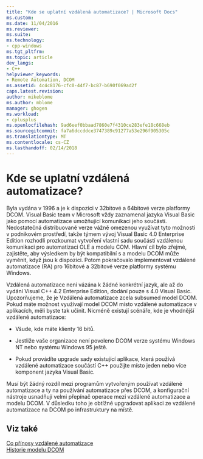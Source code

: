 ```yaml
---
title: "Kde se uplatní vzdálená automatizace? | Microsoft Docs"
ms.custom: 
ms.date: 11/04/2016
ms.reviewer: 
ms.suite: 
ms.technology:
- cpp-windows
ms.tgt_pltfrm: 
ms.topic: article
dev_langs:
- C++
helpviewer_keywords:
- Remote Automation, DCOM
ms.assetid: 4c4c8176-cfc0-44f7-bc87-b690f069ad2f
caps.latest.revision: 
author: mikeblome
ms.author: mblome
manager: ghogen
ms.workload:
- cplusplus
ms.openlocfilehash: 9ad6eef0bbaad7860e7f4310ce283efe18c668eb
ms.sourcegitcommit: fa7a6dccddce3747389c91277a53e296f905305c
ms.translationtype: MT
ms.contentlocale: cs-CZ
ms.lasthandoff: 02/14/2018
---
```

# <a name="where-does-remote-automation-fit-in"></a>Kde se uplatní vzdálená automatizace?
Byla vydána v 1996 a je k dispozici v 32bitové a 64bitové verze platformy DCOM. Visual Basic team v Microsoft vždy zaznamenal jazyka Visual Basic jako pomocí automatizace umožňující komunikaci jeho součástí. Nedostatečná distribuované verze vážně omezenou využívat tyto možnosti v podnikovém prostředí, takže týmem vývoj Visual Basic 4.0 Enterprise Edition rozhodli prozkoumat vytvoření vlastní sadu součástí vzdálenou komunikaci pro automatizaci OLE a modelu COM. Hlavní cíl bylo zřejmé, zajistěte, aby výsledkem by být kompatibilní s a modelu DCOM může vyměnit, když jsou k dispozici. Potom pokračovalo implementovat vzdálené automatizace (RA) pro 16bitové a 32bitové verze platformy systému Windows.  
  
 Vzdálená automatizace není vázána k žádné konkrétní jazyk, ale až do vydání Visual C++ 4.2 Enterprise Edition, dodání pouze s 4.0 Visual Basic. Upozorňujeme, že je Vzdálená automatizace zcela subsumed model DCOM. Pokud máte možnost využívají model DCOM místo vzdálené automatizace v aplikacích, měli byste tak učinit. Nicméně existují scénáře, kde je vhodnější vzdálené automatizace:  
  
-   Všude, kde máte klienty 16 bitů.  
  
-   Jestliže vaše organizace není povoleno DCOM verze systému Windows NT nebo systému Windows 95 ještě.  
  
-   Pokud provádíte upgrade sady existující aplikace, která používá vzdálené automatizace součástí C++ použijte místo jeden nebo více komponent jazyka Visual Basic.  
  
 Musí být žádný rozdíl mezi programům vytvořeným používat vzdálené automatizace a ty na používání automatizace přes DCOM, a konfigurační nástroje usnadňují velmi přepínač operace mezi vzdálené automatizace a modelu DCOM. V důsledku toho je obtížné upgradovat aplikaci ze vzdálené automatizace na DCOM po infrastruktury na místě.  
  
## <a name="see-also"></a>Viz také  
 [Co přínosy vzdálené automatizace](what-does-remote-automation-provide-q.md)   
 [Historie modelu DCOM](../mfc/history-of-dcom.md)

